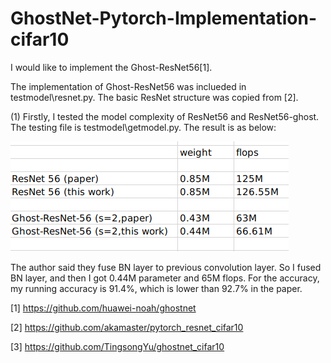 # GhostNet-Pytorch-Implementation-cifar10

I would like to implement the Ghost-ResNet56[1]. 

The implementation of Ghost-ResNet56 was inclueded in testmodel\resnet.py. The basic ResNet structure was copied from [2]. 

(1) Firstly, I tested the model complexity of ResNet56 and ResNet56-ghost. The testing file is testmodel\getmodel.py. The result is as below:


![](https://github.com/U-C-J/GhostNet-Pytorch-Implementation-cifar10/blob/master/Screenshot%20from%202020-08-04%2014-58-08.png)

The author said they fuse BN layer to previous convolution layer. So I fused BN layer, and then I got 0.44M parameter and 65M flops. For the accuracy, my running accuracy is 91.4%, which is lower than 92.7% in the paper. 



[1] https://github.com/huawei-noah/ghostnet

[2] https://github.com/akamaster/pytorch_resnet_cifar10

[3] https://github.com/TingsongYu/ghostnet_cifar10
